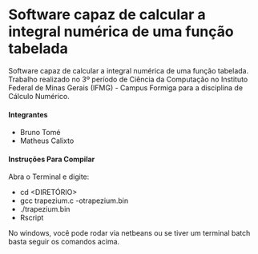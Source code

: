 # Software capaz de calcular a integral numérica de uma função tabelada

Software capaz de calcular a integral numérica de uma função tabelada. Trabalho realizado no 3º período de Ciência da Computação no Instituto Federal de Minas Gerais (IFMG) - Campus Formiga para a disciplina de Cálculo Numérico.


#### Integrantes
- Bruno Tomé
- Matheus Calixto

#### Instruções Para Compilar

Abra o Terminal e digite:

- cd <DIRETÓRIO>
- gcc trapezium.c -otrapezium.bin
- ./trapezium.bin <ARQUIVO ENTRADA.txt> <ARQUIVO SAIDA.r>
- Rscript <ARQUIVO SAIDA.r>

No windows, você pode rodar via netbeans ou se tiver um terminal batch basta seguir os comandos acima.
